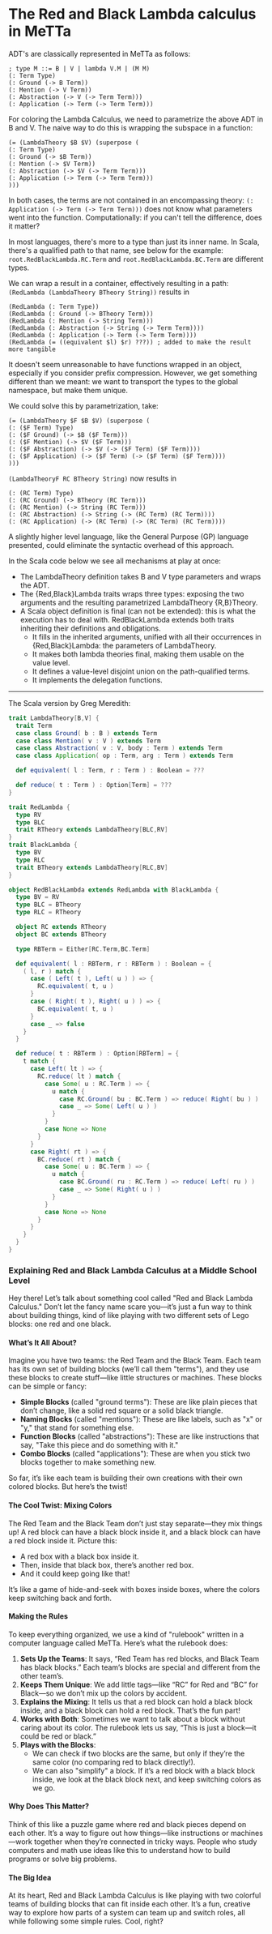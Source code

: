 # The Red and Black Lambda calculus in MeTTa


ADT's are classically represented in MeTTa as follows:
```
; type M ::= B | V | lambda V.M | (M M)
(: Term Type)
(: Ground (-> B Term))
(: Mention (-> V Term))
(: Abstraction (-> V (-> Term Term)))
(: Application (-> Term (-> Term Term)))
```


For coloring the Lambda Calculus, we need to parametrize the above ADT in B and V.
The naive way to do this is wrapping the subspace in a function:
```
(= (LambdaTheory $B $V) (superpose (
(: Term Type)
(: Ground (-> $B Term))
(: Mention (-> $V Term))
(: Abstraction (-> $V (-> Term Term)))
(: Application (-> Term (-> Term Term)))
)))
```


In both cases, the terms are not contained in an encompassing theory:
`(: Application (-> Term (-> Term Term)))` does not know what parameters went into the function.
Computationally: if you can't tell the difference, does it matter?

In most languages, there's more to a type than just its inner name. 
In Scala, there's a qualified path to that name, see below for the example: `root.RedBlackLambda.RC.Term` and `root.RedBlackLambda.BC.Term` are different types.


We can wrap a result in a container, effectively resulting in a path:
`(RedLambda (LambdaTheory BTheory String))` results in
```
(RedLambda (: Term Type))
(RedLambda (: Ground (-> BTheory Term)))
(RedLambda (: Mention (-> String Term)))
(RedLambda (: Abstraction (-> String (-> Term Term))))
(RedLambda (: Application (-> Term (-> Term Term))))
(RedLambda (= ((equivalent $l) $r) ???)) ; added to make the result more tangible
```
It doesn't seem unreasonable to have functions wrapped in an object, especially if you consider prefix compression.
However, we get something different than we meant: we want to transport the types to the global namespace, but make them unique.


We could solve this by parametrization, take: 
```
(= (LambdaTheory $F $B $V) (superpose (
(: ($F Term) Type)
(: ($F Ground) (-> $B ($F Term)))
(: ($F Mention) (-> $V ($F Term)))
(: ($F Abstraction) (-> $V (-> ($F Term) ($F Term))))
(: ($F Application) (-> ($F Term) (-> ($F Term) ($F Term))))
)))
``` 
`(LambdaTheoryF RC BTheory String)` now results in
```
(: (RC Term) Type)
(: (RC Ground) (-> BTheory (RC Term)))
(: (RC Mention) (-> String (RC Term)))
(: (RC Abstraction) (-> String (-> (RC Term) (RC Term))))
(: (RC Application) (-> (RC Term) (-> (RC Term) (RC Term))))
```
A slightly higher level language, like the General Purpose (GP) language presented, could eliminate the syntactic overhead of this approach.


In the Scala code below we see all mechanisms at play at once:
- The LambdaTheory definition takes B and V type parameters and wraps the ADT.
- The {Red,Black}Lambda traits wraps three types: exposing the two arguments and the resulting parametrized LambdaTheory {R,B}Theory.
- A Scala object definition is final (can not be extended): this is what the execution has to deal with. RedBlackLambda extends both traits inheriting their definitions and obligations.
  - It fills in the inherited arguments, unified with all their occurrences in {Red,Black}Lambda: the parameters of LambdaTheory.
  - It makes both lambda theories final, making them usable on the value level.
  - It defines a value-level disjoint union on the path-qualified terms.
  - It implements the delegation functions.

---
The Scala version by Greg Meredith:

```scala
trait LambdaTheory[B,V] {
  trait Term
  case class Ground( b : B ) extends Term
  case class Mention( v : V ) extends Term
  case class Abstraction( v : V, body : Term ) extends Term
  case class Application( op : Term, arg : Term ) extends Term

  def equivalent( l : Term, r : Term ) : Boolean = ???

  def reduce( t : Term ) : Option[Term] = ???
}

trait RedLambda {
  type RV
  type BLC
  trait RTheory extends LambdaTheory[BLC,RV]
}
trait BlackLambda {
  type BV
  type RLC
  trait BTheory extends LambdaTheory[RLC,BV]
}

object RedBlackLambda extends RedLambda with BlackLambda {
  type BV = RV
  type BLC = BTheory
  type RLC = RTheory

  object RC extends RTheory 
  object BC extends BTheory 

  type RBTerm = Either[RC.Term,BC.Term]

  def equivalent( l : RBTerm, r : RBTerm ) : Boolean = {
    ( l, r ) match {
      case ( Left( t ), Left( u ) ) => {
        RC.equivalent( t, u )
      }
      case ( Right( t ), Right( u ) ) => {
        BC.equivalent( t, u )
      }
      case _ => false
    }
  }

  def reduce( t : RBTerm ) : Option[RBTerm] = {
    t match {
      case Left( lt ) => {
        RC.reduce( lt ) match {
          case Some( u : RC.Term ) => {
            u match {
              case RC.Ground( bu : BC.Term ) => reduce( Right( bu ) )
              case _ => Some( Left( u ) )
            }
          }
          case None => None
        }
      }
      case Right( rt ) => {
        BC.reduce( rt ) match {
          case Some( u : BC.Term ) => {
            u match {
              case BC.Ground( ru : RC.Term ) => reduce( Left( ru ) )
              case _ => Some( Right( u ) )
            }
          }
          case None => None
        }
      }
    }
  }
}
```


### Explaining Red and Black Lambda Calculus at a Middle School Level

Hey there! Let’s talk about something cool called "Red and Black Lambda Calculus." Don’t let the fancy name scare you—it’s just a fun way to think about building things, kind of like playing with two different sets of Lego blocks: one red and one black.

#### What’s It All About?
Imagine you have two teams: the Red Team and the Black Team. Each team has its own set of building blocks (we’ll call them "terms"), and they use these blocks to create stuff—like little structures or machines. These blocks can be simple or fancy:

- **Simple Blocks** (called "ground terms"): These are like plain pieces that don’t change, like a solid red square or a solid black triangle.
- **Naming Blocks** (called "mentions"): These are like labels, such as "x" or "y," that stand for something else.
- **Function Blocks** (called "abstractions"): These are like instructions that say, "Take this piece and do something with it."
- **Combo Blocks** (called "applications"): These are when you stick two blocks together to make something new.

So far, it’s like each team is building their own creations with their own colored blocks. But here’s the twist!

#### The Cool Twist: Mixing Colors
The Red Team and the Black Team don’t just stay separate—they mix things up! A red block can have a black block inside it, and a black block can have a red block inside it. Picture this:

- A red box with a black box inside it.
- Then, inside that black box, there’s another red box.
- And it could keep going like that!

It’s like a game of hide-and-seek with boxes inside boxes, where the colors keep switching back and forth.

#### Making the Rules
To keep everything organized, we use a kind of "rulebook" written in a computer language called MeTTa. Here’s what the rulebook does:

1. **Sets Up the Teams**: It says, “Red Team has red blocks, and Black Team has black blocks.” Each team’s blocks are special and different from the other team’s.
2. **Keeps Them Unique**: We add little tags—like “RC” for Red and “BC” for Black—so we don’t mix up the colors by accident.
3. **Explains the Mixing**: It tells us that a red block can hold a black block inside, and a black block can hold a red block. That’s the fun part!
4. **Works with Both**: Sometimes we want to talk about a block without caring about its color. The rulebook lets us say, “This is just a block—it could be red or black.”
5. **Plays with the Blocks**:
   - We can check if two blocks are the same, but only if they’re the same color (no comparing red to black directly!).
   - We can also "simplify" a block. If it’s a red block with a black block inside, we look at the black block next, and keep switching colors as we go.

#### Why Does This Matter?
Think of this like a puzzle game where red and black pieces depend on each other. It’s a way to figure out how things—like instructions or machines—work together when they’re connected in tricky ways. People who study computers and math use ideas like this to understand how to build programs or solve big problems.

#### The Big Idea
At its heart, Red and Black Lambda Calculus is like playing with two colorful teams of building blocks that can fit inside each other. It’s a fun, creative way to explore how parts of a system can team up and switch roles, all while following some simple rules. Cool, right?
